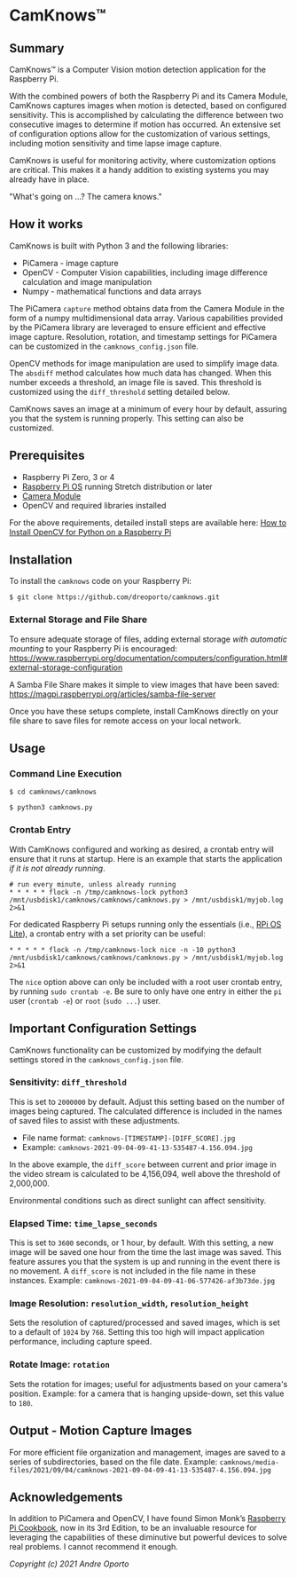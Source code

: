 # CamKnows™

## Summary

CamKnows™ is a Computer Vision motion detection application for the Raspberry Pi.

With the combined powers of both the Raspberry Pi and its Camera Module, CamKnows captures images when motion is detected, based on configured sensitivity.  This is accomplished by calculating the difference between two consecutive images to determine if motion has occurred.  An extensive set of configuration options allow for the customization of various settings, including motion sensitivity and time lapse image capture.

CamKnows is useful for monitoring activity, where customization options are critical.  This makes it a handy addition to existing systems you may already have in place.

"What's going on ...?  The camera knows."

## How it works

CamKnows is built with Python 3 and the following libraries:

- PiCamera - image capture
- OpenCV - Computer Vision capabilities, including image difference calculation and image manipulation
- Numpy - mathematical functions and data arrays

The PiCamera `capture` method obtains data from the Camera Module in the form of a numpy multidimensional data array.  Various capabilities provided by the PiCamera library are leveraged to ensure efficient and effective image capture.  Resolution, rotation, and timestamp settings for PiCamera can be customized in the `camknows_config.json` file.

OpenCV methods for image manipulation are used to simplify image data. The `absdiff` method calculates how much data has changed.  When this number exceeds a threshold, an image file is saved.  This threshold is customized using the `diff_threshold` setting detailed below.

CamKnows saves an image at a minimum of every hour by default, assuring you that the system is running properly. This setting can also be customized.

## Prerequisites

- Raspberry Pi Zero, 3 or 4
- [Raspberry Pi OS](https://www.raspberrypi.org/software/) running Stretch distribution or later
- [Camera Module](https://www.raspberrypi.org/documentation/accessories/camera.html#camera-modules)
- OpenCV and required libraries installed

For the above requirements, detailed install steps are available here: [How to Install OpenCV for Python on a Raspberry Pi](https://www.pendragonai.com/how-to-install-opencv-for-python-on-a-raspberry-pi/)

## Installation

To install the `camknows` code on your Raspberry Pi:

```
$ git clone https://github.com/dreoporto/camknows.git
```

### External Storage and File Share

To ensure adequate storage of files, adding external storage *with automatic mounting* to your Raspberry Pi is encouraged: https://www.raspberrypi.org/documentation/computers/configuration.html#external-storage-configuration

A Samba File Share makes it simple to view images that have been saved: https://magpi.raspberrypi.org/articles/samba-file-server

Once you have these setups complete, install CamKnows directly on your file share to save files for remote access on your local network.

## Usage

### Command Line Execution

```
$ cd camknows/camknows

$ python3 camknows.py
```

### Crontab Entry

With CamKnows configured and working as desired, a crontab entry will ensure that it runs at startup.  Here is an example that starts the application *if it is not already running*.  

```
# run every minute, unless already running
* * * * * flock -n /tmp/camknows-lock python3 /mnt/usbdisk1/camknows/camknows/camknows.py > /mnt/usbdisk1/myjob.log 2>&1
```

For dedicated Raspberry Pi setups running only the essentials (i.e., [RPi OS Lite](https://www.raspberrypi.org/software/operating-systems/)), a crontab entry with a set priority can be useful:

```
* * * * * flock -n /tmp/camknows-lock nice -n -10 python3 /mnt/usbdisk1/camknows/camknows/camknows.py > /mnt/usbdisk1/myjob.log 2>&1
```

The `nice` option above can only be included with a root user crontab entry, by running `sudo crontab -e`.  Be sure to only have one entry in either the `pi` user (`crontab -e`) or `root` (`sudo ...`) user.

## Important Configuration Settings

CamKnows functionality can be customized by modifying the default settings stored in the `camknows_config.json` file.  

### Sensitivity: `diff_threshold`

This is set to `2000000` by default.  Adjust this setting based on the number of images being captured.  The calculated difference is included in the names of saved files to assist with these adjustments.  

- File name format: `camknows-[TIMESTAMP]-[DIFF_SCORE].jpg`
- Example: `camknows-2021-09-04-09-41-13-535487-4.156.094.jpg`

In the above example, the `diff_score` between current and prior image in the video stream is calculated to be 4,156,094, well above the threshold of 2,000,000.

Environmental conditions such as direct sunlight can affect sensitivity.

### Elapsed Time: `time_lapse_seconds`

This is set to `3600` seconds, or 1 hour, by default.  With this setting, a new image will be saved one hour from the time the last image was saved.  This feature assures you that the system is up and running in the event there is no movement. A `diff_score` is not included in the file name in these instances.  Example: `camknows-2021-09-04-09-41-06-577426-af3b73de.jpg`

### Image Resolution: `resolution_width`, `resolution_height`

Sets the resolution of captured/processed and saved images, which is set to a default of `1024` by `768`.  Setting this too high will impact application performance, including capture speed.

### Rotate Image: `rotation`

Sets the rotation for images; useful for adjustments based on your camera's position. Example: for a camera that is hanging upside-down, set this value to `180`.

## Output - Motion Capture Images

For more efficient file organization and management, images are saved to a series of subdirectories, based on the file date.  Example: `camknows/media-files/2021/09/04/camknows-2021-09-04-09-41-13-535487-4.156.094.jpg`

## Acknowledgements

In addition to PiCamera and OpenCV, I have found Simon Monk’s [Raspberry Pi Cookbook](https://www.oreilly.com/library/view/raspberry-pi-cookbook/9781492043218/), now in its 3rd Edition, to be an invaluable resource for leveraging the capabilities of these diminutive but powerful devices to solve real problems. I cannot recommend it enough.

*Copyright (c) 2021 Andre Oporto*
